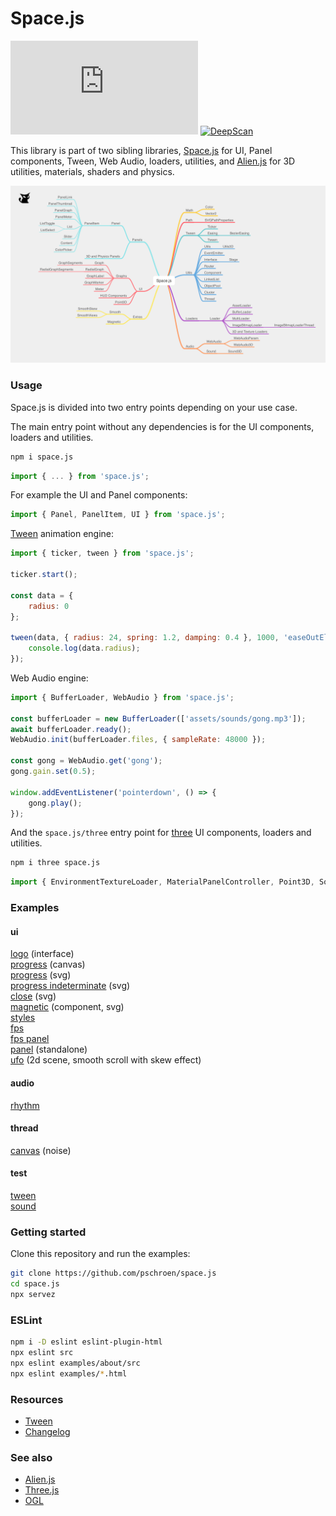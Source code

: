 # Space.js

[![NPM Package][npm]][npm-url]
[![DeepScan][deepscan]][deepscan-url]

This library is part of two sibling libraries, [Space.js](https://github.com/pschroen/space.js) for UI, Panel components, Tween, Web Audio, loaders, utilities, and [Alien.js](https://github.com/pschroen/alien.js) for 3D utilities, materials, shaders and physics.

<p>
    <img src="https://github.com/pschroen/space.js/raw/main/space.js.png" alt="Space.js">
</p>

### Usage

Space.js is divided into two entry points depending on your use case.

The main entry point without any dependencies is for the UI components, loaders and utilities.

```sh
npm i space.js
```

```js
import { ... } from 'space.js';
```

For example the UI and Panel components:

```js
import { Panel, PanelItem, UI } from 'space.js';
```

[Tween](https://github.com/pschroen/alien.js/wiki/Tween) animation engine:

```js
import { ticker, tween } from 'space.js';

ticker.start();

const data = {
    radius: 0
};

tween(data, { radius: 24, spring: 1.2, damping: 0.4 }, 1000, 'easeOutElastic', null, () => {
    console.log(data.radius);
});
```

Web Audio engine:

```js
import { BufferLoader, WebAudio } from 'space.js';

const bufferLoader = new BufferLoader(['assets/sounds/gong.mp3']);
await bufferLoader.ready();
WebAudio.init(bufferLoader.files, { sampleRate: 48000 });

const gong = WebAudio.get('gong');
gong.gain.set(0.5);

window.addEventListener('pointerdown', () => {
    gong.play();
});
```

And the `space.js/three` entry point for [three](https://github.com/mrdoob/three.js) UI components, loaders and utilities.

```sh
npm i three space.js
```

```js
import { EnvironmentTextureLoader, MaterialPanelController, Point3D, Sound3D } from 'space.js/three';
```

### Examples

#### ui

[logo](https://space.js.org/examples/logo.html) (interface)  
[progress](https://space.js.org/examples/progress_canvas.html) (canvas)  
[progress](https://space.js.org/examples/progress.html) (svg)  
[progress indeterminate](https://space.js.org/examples/progress_indeterminate.html) (svg)  
[close](https://space.js.org/examples/close.html) (svg)  
[magnetic](https://space.js.org/examples/magnetic.html) (component, svg)  
[styles](https://space.js.org/examples/styles.html)  
[fps](https://space.js.org/examples/fps.html)  
[fps panel](https://space.js.org/examples/fps_panel.html)  
[panel](https://space.js.org/examples/panel.html) (standalone)  
[ufo](https://ufo.ai/) (2d scene, smooth scroll with skew effect)  

#### audio

[rhythm](https://space.js.org/examples/audio_rhythm.html)  

#### thread

[canvas](https://space.js.org/examples/thread_canvas.html) (noise)  

#### test

[tween](https://space.js.org/examples/test_tween.html)  
[sound](https://space.js.org/examples/test_sound.html)  

### Getting started

Clone this repository and run the examples:

```sh
git clone https://github.com/pschroen/space.js
cd space.js
npx servez
```

### ESLint

```sh
npm i -D eslint eslint-plugin-html
npx eslint src
npx eslint examples/about/src
npx eslint examples/*.html
```

### Resources

* [Tween](https://github.com/pschroen/alien.js/wiki/Tween)
* [Changelog](https://github.com/pschroen/space.js/releases)

### See also

* [Alien.js](https://github.com/pschroen/alien.js)
* [Three.js](https://github.com/mrdoob/three.js)
* [OGL](https://github.com/oframe/ogl)


[npm]: https://img.shields.io/npm/v/space.js
[npm-url]: https://www.npmjs.com/package/space.js
[deepscan]: https://deepscan.io/api/teams/20020/projects/23965/branches/733215/badge/grade.svg
[deepscan-url]: https://deepscan.io/dashboard#view=project&tid=20020&pid=23965&bid=733215

